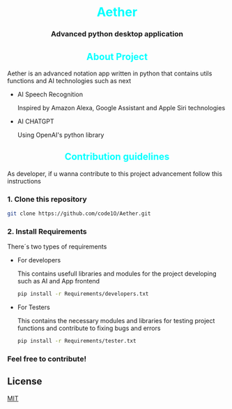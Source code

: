<div style="text-align:center">
  <h1 id="title" style="color: cyan">Aether</h1>
  <h3>Advanced python desktop application</h3>
</div>

<div style="text-align: center">
  <h2 style="color: cyan">About Project</h2>
</div>

Aether is an advanced notation app written in python that contains utils functions and AI technologies such as next

- AI Speech Recognition

  Inspired by Amazon Alexa, Google Assistant and Apple Siri technologies

- AI CHATGPT

  Using OpenAI's python library

<div style="text-align: center">
  <h2 style="color: cyan">Contribution guidelines</h2>
</div>

As developer, if u wanna contribute to this project advancement follow this instructions

### 1. Clone this repository

  ```bash
  git clone https://github.com/code1O/Aether.git
  ```

### 2. Install Requirements

  There´s two types of requirements

  - For developers

    This contains usefull libraries and modules
    for the project developing such as AI and App frontend

    ```bash
    pip install -r Requirements/developers.txt
    ```

  - For Testers

    This contains the necessary modules and libraries for testing project functions and contribute to fixing bugs and errors

    ```bash
    pip install -r Requirements/tester.txt
    ```

### Feel free to contribute!


## License
[MIT](./LICENSE.txt) 
